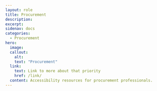 ```yaml
---
layout: role
title: Procurement
description: 
excerpt: 
sidenav: docs
categories:
  - Procurement
hero:
  image: 
  callout:
    alt:
    text: "Procurement"
  link:
    text: Link to more about that priority
    href: /link/
  content: Accessibility resources for procurement professionals.
---
```


